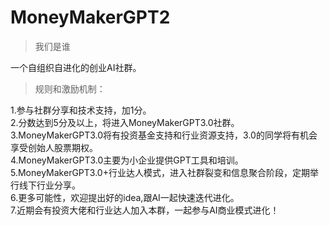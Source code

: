 # MoneyMakerGPT2



> 我们是谁

一个自组织自进化的创业AI社群。


> 规则和激励机制：

1.参与社群分享和技术支持，加1分。   
2.分数达到5分及以上，将进入MoneyMakerGPT3.0社群。  
3.MoneyMakerGPT3.0将有投资基金支持和行业资源支持，3.0的同学将有机会享受创始人股票期权。   
4.MoneyMakerGPT3.0主要为小企业提供GPT工具和培训。  
5.MoneyMakerGPT3.0+行业达人模式，进入社群裂变和信息聚合阶段，定期举行线下行业分享。  
6.更多可能性，欢迎提出好的idea,跟AI一起快速迭代进化。  
7.近期会有投资大佬和行业达人加入本群，一起参与AI商业模式进化！  
